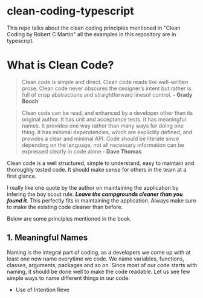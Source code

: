 # clean-coding-typescript
This repo talks about the clean coding principles mentioned in "Clean Coding by Robert C Martin" all the examples in this repository are in typescript.

# What is Clean Code?
> Clean code is simple and direct. Clean code reads like well-written prose. Clean code never obscures the designer’s intent but rather is full of crisp abstractions and straightforward linesof control. **- Grady Booch**

> Clean code can be read, and enhanced by a developer other than its original author. It has unit and acceptance tests. It has meaningful names. It provides one way rather than many ways for doing one thing. It has minimal dependencies, which are explicitly defined, and provides a clear and minimal API. Code should be literate since depending on the language, not all necessary information can be expressed clearly in code alone **- Dave Thomas**

Clean code is a well structured, simple to understand, easy to maintain and thoroughly tested code. It should make sense for others in the team at a first glance. 

I really like one quote by the author on maintaining the application by infering the boy scout rule. ***Leave the campgrounds cleaner than you found it***. This perfectly fits in maintaining the application. Always make sure to make the existing code cleaner than before.

Below are some principles mentioned in the book.
## 1. Meaningful Names

Naming is the integral part of coding, as a developers we come up with at least one new name everytime we code. We name variables, functions, classes, arguments, packages and so on. Since most of our code starts with naming, it should be done well to make the code readable. Let us see few simple ways to name different things in our code.

- Use of Intention Reve



